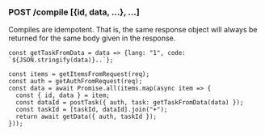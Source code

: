 ### POST /compile [{id, data, ...}, ...]

Compiles are idempotent. That is, the same response object will always be
returned for the same body given in the response.

```
const getTaskFromData = data => {lang: "1", code: `${JSON.stringify(data)}..`};

const items = getItemsFromRequest(req);
const auth = getAuthFromRequest(req);
const data = await Promise.all(items.map(async item => {
  const { id, data } = item;
  const dataId = postTask({ auth, task: getTaskFromData(data) });
  const taskId = [taskId, dataId].join("+");
  return await getData({ auth, taskId });
}));
```
